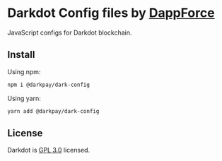 # Darkdot Config files by [DappForce](https://github.com/dappforce)

JavaScript configs for Darkdot blockchain.

## Install

Using npm:

```bash
npm i @darkpay/dark-config
```

Using yarn:

```bash
yarn add @darkpay/dark-config
```

## License

Darkdot is [GPL 3.0](./LICENSE) licensed.